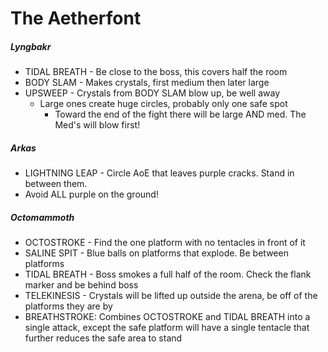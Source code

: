 # The Aetherfont

##### Lyngbakr

- TIDAL BREATH - Be close to the boss, this covers half the room
- BODY SLAM - Makes crystals, first medium then later large
- UPSWEEP - Crystals from BODY SLAM blow up, be well away
  - Large ones create huge circles, probably only one safe spot
    - Toward the end of the fight there will be large AND med. The Med's will blow first!

##### Arkas

- LIGHTNING LEAP - Circle AoE that leaves purple cracks. Stand in between them.
- Avoid ALL purple on the ground!

##### Octomammoth

- OCTOSTROKE - Find the one platform with no tentacles in front of it
- SALINE SPIT - Blue balls on platforms that explode. Be between platforms
- TIDAL BREATH - Boss smokes a full half of the room. Check the flank marker and be behind boss
- TELEKINESIS - Crystals will be lifted up outside the arena, be off of the platforms they are by
- BREATHSTROKE: Combines OCTOSTROKE and TIDAL BREATH into a single attack, except the safe platform will have a single tentacle that further reduces the safe area to stand

